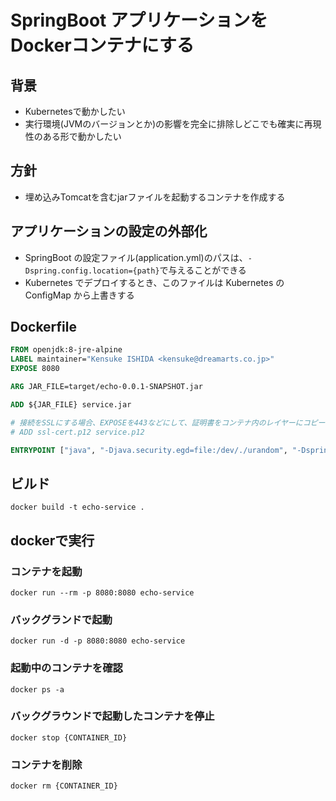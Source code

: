 # SpringBoot アプリケーションをDockerコンテナにする

## 背景
- Kubernetesで動かしたい
- 実行環境(JVMのバージョンとか)の影響を完全に排除しどこでも確実に再現性のある形で動かしたい

## 方針
- 埋め込みTomcatを含むjarファイルを起動するコンテナを作成する

## アプリケーションの設定の外部化
- SpringBoot の設定ファイル(application.yml)のパスは、```-Dspring.config.location={path}```で与えることができる
- Kubernetes でデプロイするとき、このファイルは Kubernetes の ConfigMap から上書きする

## Dockerfile
```dockerfile
FROM openjdk:8-jre-alpine
LABEL maintainer="Kensuke ISHIDA <kensuke@dreamarts.co.jp>"
EXPOSE 8080

ARG JAR_FILE=target/echo-0.0.1-SNAPSHOT.jar

ADD ${JAR_FILE} service.jar

# 接続をSSLにする場合、EXPOSEを443などにして、証明書をコンテナ内のレイヤーにコピーする
# ADD ssl-cert.p12 service.p12

ENTRYPOINT ["java", "-Djava.security.egd=file:/dev/./urandom", "-Dspring.config.location=/etc/config/application.yaml", "-jar", "/service.jar"]
```

## ビルド
```
docker build -t echo-service .
```

## dockerで実行
### コンテナを起動
```
docker run --rm -p 8080:8080 echo-service
```

### バックグランドで起動
```
docker run -d -p 8080:8080 echo-service
```
### 起動中のコンテナを確認
```
docker ps -a
```

### バックグラウンドで起動したコンテナを停止
```
docker stop {CONTAINER_ID}
```

### コンテナを削除
```
docker rm {CONTAINER_ID}
```

